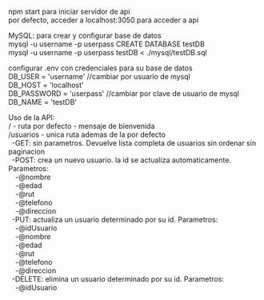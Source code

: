 npm start para iniciar servidor de api  
por defecto, acceder a localhost:3050 para acceder a api

MySQL: para crear y configurar base de datos  
mysql -u username -p userpass CREATE DATABASE testDB  
mysql -u username -p userpass testDB < ./mysql/testDB.sql

configurar .env con credenciales para su base de datos  
DB_USER = 'username' //cambiar por usuario de mysql  
DB_HOST = 'localhost'  
DB_PASSWORD = 'userpass' //cambiar por clave de usuario de mysql  
DB_NAME = 'testDB'

Uso de la API:  
/ - ruta por defecto - mensaje de bienvenida  
/usuarios - unica ruta ademas de la por defecto  
&ensp;-GET: sin parametros. Devuelve lista completa de usuarios sin ordenar sin paginacion  
&ensp;-POST: crea un nuevo usuario. la id se actualiza automaticamente. Parametros:  
&ensp;&ensp;-@nombre  
&ensp;&ensp;-@edad  
&ensp;&ensp;-@rut  
&ensp;&ensp;-@telefono  
&ensp;&ensp;-@direccion  
&ensp;-PUT: actualiza un usuario determinado por su id. Parametros:  
&ensp;&ensp;-@idUsuario  
&ensp;&ensp;-@nombre  
&ensp;&ensp;-@edad  
&ensp;&ensp;-@rut  
&ensp;&ensp;-@telefono  
&ensp;&ensp;-@direccion  
&ensp;-DELETE: elimina un usuario determinado por su id. Parametros:  
&ensp;&ensp;-@idUsuario
